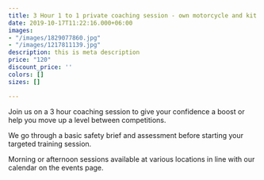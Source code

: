 ```yaml
---
title: 3 Hour 1 to 1 private coaching session - own motorcycle and kit
date: 2019-10-17T11:22:16.000+06:00
images:
- "/images/1829077860.jpg"
- "/images/1217811139.jpg"
description: this is meta description
price: "120"
discount_price: ''
colors: []
sizes: []

---
```

Join us on a 3 hour coaching session to give your confidence a boost or help you move up a level between competitions. 

We go through a basic safety brief and assessment before starting your targeted training session.

Morning or afternoon sessions available at various locations in line with our calendar on the events page.